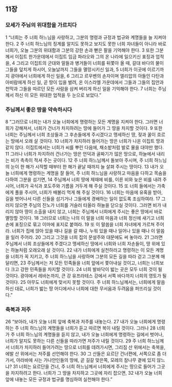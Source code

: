 ## 11장
### 모세가 주님의 위대함을 가르치다
1 “너희는 주 너희 하느님을 사랑하고, 그분의 명령과 규정과 법규와 계명들을 늘 지켜야 한다.
2 주 너희 하느님의 징계를 알지도 못하고 보지도 못한 너희 자녀들이 아니라 바로 너희가, 오늘 그분의 위대함과 그분의 강한 손과 뻗은 팔을 기억해야 한다.
3 또한 그분께서 이집트 한가운데에서 이집트 임금 파라오와 그의 온 나라에 일으키신 표징과 업적을,
4 그리고 이집트의 군대와 말들과 병거들이 너희를 뒤쫓아 올 때, 갈대 바다의 물이 그들을 덮치게 하시어, 오늘날까지 그들을 멸망시키신 일과,
5 너희가 이곳에 이르기까지 광야에서 너희에게 하신 일을,
6 그리고 르우벤의 손자이며 엘리압의 아들인 다탄과 아비람에게 하신 일, 곧 땅이 입을 벌려, 온 이스라엘 가운데에서 그들과 그들의 집안과 천막과 그들을 따르던 모든 사람을 삼켜 버리게 하신 일을 기억해야 한다.
7 너희는 주님께서 하신 이 모든 위대한 업적을 두 눈으로 보았다.”
### 주님께서 좋은 땅을 약속하시다
8 “그러므로 너희는 내가 오늘 너희에게 명령하는 모든 계명을 지켜야 한다. 그러면 너희가 강해져서, 너희가 건너가 차지하려는 땅에 들어가 그 땅을 차지할 것이다.
9 또한 너희는 주님께서 너희 조상들과 그 후손들에게 주시겠다고 맹세하신 땅, 젖과 꿀이 흐르는 땅에서 오래 살 것이다.
10 너희가 차지하러 들어가는 땅은 너희가 나온 이집트 땅과 같지 않다. 이집트에서는 너희가 씨를 뿌린 다음에, 채소밭처럼 발로 물을 대야만 했다.
11 그러나 너희가 차지하러 건너가는 땅은 언덕과 골짜기가 많은 땅으로, 하늘에서 내리는 비가 촉촉이 적셔 주는 곳이다.
12 주 너희 하느님께서 돌보아 주시며, 주 너희 하느님의 눈이 한 해가 시작할 때부터 한 해가 끝날 때까지 늘 살펴 주시는 땅이다.
13 내가 오늘 너희에게 명령하는 계명을 잘 들어, 주 너희 하느님을 사랑하고 마음을 다하고 목숨을 다하여 그분을 섬기면,
14 주님께서 너희 땅에 제때에 비를, 이른 비와 늦은 비를 내려 주시어, 너희가 곡식과 포도주와 기름을 거두게 해 주실 것이다.
15 또 너희 들에서는 가축에게 풀을 주시어, 너희가 배불리 먹게 해 주실 것이다.
16 너희는 마음에 유혹을 받아, 길을 벗어나서 다른 신들을 섬기거나 그들에게 경배하는 일이 없도록 조심하여라.
17 그러지 않으면 주님의 진노가 너희를 거슬러 타올라 하늘을 닫으실 것이다. 그러면 비가 내리지 않아 땅이 소출을 내지 않고, 너희는 주님께서 너희에게 주시는 좋은 땅에서 바로 멸망할 것이다.
18 그러므로 너희는 나의 이 말을 너희 마음과 너희 정신에 새기고 너희 손에 표징으로 묶고 이마에 표지로 붙여라.
19 또 이 말씀을 너희 자녀에게 가르쳐 주어라. 너희가 집에 앉아 있을 때나 길을 갈 때나, 누워 있을 때나 일어나 있을 때나 이 말씀을 일러 주어라.
20 그리고 그것을 너희 집의 문설주와 대문에도 써 놓아라.
21 그러면 주님께서 너희 조상들에게 주겠다고 맹세하신 땅에서 너희와 너희 자손들이, 땅 위에 있는 하늘처럼 오래오래 살 것이다.
22 내가 너희에게 실천하라고 명령하는 이 모든 계명을 너희가 꼭 지키고, 주 너희 하느님을 사랑하며 그분의 모든 길을 따라 걷고 그분께 매달리면,
23 주님께서는 저 모든 민족들을 너희 앞에서 쫓아내실 것이고, 너희는 너희보다 크고 강한 민족들을 차지할 것이다.
24 너희 발바닥이 밟는 곳은 모두 너희 것이 될 것이다. 광야에서 레바논까지, 큰 강 유프라테스 강에서 서쪽 바다까지 너희의 영토가 될 것이다.
25 아무도 너희에게 맞서지 못할 것이다. 주 너희 하느님께서는, 너희에게 말씀하신 대로, 너희가 밟는 땅 어디에서나 너희에 대한 무서움과 두려움을 퍼뜨리실 것이다.”
### 축복과 저주
26 “보아라, 내가 오늘 너희 앞에 축복과 저주를 내놓는다.
27 내가 오늘 너희에게 명령하는 주 너희 하느님의 계명들을 너희가 듣고 따르면 복이 내릴 것이다. 그러나
28 너희가 주 너희 하느님의 계명들을 듣지 않고, 내가 오늘 너희에게 명령하는 길에서 벗어나, 너희가 알지도 못하는 다른 신들을 따라가면 저주가 내릴 것이다.
29 주 너희 하느님께서 너희가 차지하러 들어가려는 땅으로 너희를 데려가시면, 그리짐 산 위에서는 축복을, 에발 산 위에서는 저주를 선언해야 한다.
30 그 산들은 요르단 건너편에, 서쪽으로 좀 더 가서, 아라바에 사는 가나안인들의 땅에, 곧 길갈 맞은쪽, 모레의 참나무 곁에 있지 않느냐?
31 너희는 요르단을 건너, 주 너희 하느님께서 너희에게 주시는 땅으로 들어가 그곳을 차지하려고 한다. 너희가 그 땅을 차지하고 그곳에 자리 잡으면,
32 내가 오늘 너희 앞에 내놓는 모든 규정과 법규를 명심하여 실천해야 한다.”
